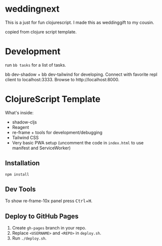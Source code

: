 # weddingnext

This is a just for fun clojurescript.
I made this as weddinggift to my cousin.

copied from clojure script template.

# Development

run `bb tasks` for a list of tasks.

bb dev-shadow + bb dev-tailwind for developing.
Connect with favorite repl client to localhost:3333.
Browse to http://localhost:8000.


# ClojureScript Template

What's inside:

- shadow-cljs
- Reagent
- re-frame + tools for development/debugging
- Tailwind CSS
- Very basic PWA setup (uncomment the code in `index.html` to use manifest and ServiceWorker)


## Installation

```shell
npm install
```

## Dev Tools
To show re-frame-10x panel press <kbd>Ctrl</kbd>+<kbd>H</kbd>.

## Deploy to GitHub Pages
1. Create `gh-pages` branch in your repo.
2. Replace `<USERNAME>` and `<REPO>` in `deploy.sh`.
3. Run `./deploy.sh`.
